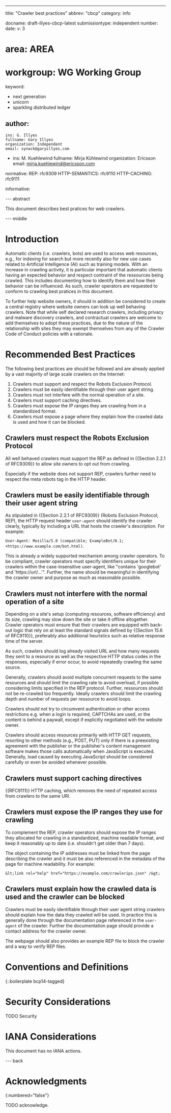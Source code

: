 ---
title: "Crawler best practices"
abbrev: "cbcp"
category: info

docname: draft-illyes-cbcp-latest
submissiontype: independent
number:
date:
v: 3
# area: AREA
# workgroup: WG Working Group
keyword:
 - next generation
 - unicorn
 - sparkling distributed ledger

author:
 -
    ins: G. Illyes
    fullname: Gary Illyes
    organization: Independent
    email: synack@garyillyes.com
 -
    ins: M. Kuehlewind
    fullname: Mirja Kühlewind
    organization: Ericsson
    email: mirja.kuehlewind@ericsson.com

normative:
   REP: rfc9309
   HTTP-SEMANTICS: rfc9110
   HTTP-CACHING: rfc9111

informative:


--- abstract

This document describes best pratices for web crawlers.


--- middle

# Introduction

Automatic clients (i.e. crawlers, bots) are used to access web resources, e.g., for indexing
for search but more recently also for new use cases related to Artificial Intelligence (AI)
such as training models. With an increase in crawling activity, it is particular important 
that automatic clients having an expected behavior and respect contraint of the ressources
being crawled. This includes documenting how to identify them and how their behavior
can be influenced. As such, crawler operators are requested
to conform to crawling best pratices in this document.

To further help website owners,
it should in addition be considered to create a central
registry where website owners can look up well behaving crawlers.
Note that while self declared research crawlers, including privacy and malware discovery
crawlers, and contractual crawlers are welcome to add themselves to adopt these practices,
due to the nature of the relationship with sites they may exempt themselves from any of
the Crawler Code of Conduct policies with a rationale.


# Recommended Best Practices

The following best practices are should be followed and are already
applied by a vast majority of large scale crawlers on the Internet:

1. Crawlers must support and respect the Robots Exclusion Protocol.
2. Crawlers must be easily identifiable through their user agent string.
3. Crawlers must not interfere with the normal operation of a site.
4. Crawlers must support caching directives.
5. Crawlers must expose the IP ranges they are crawling from in a standardized format.
6. Crawlers must expose a page where they explain how the crawled data is used and how it can be blocked.


## Crawlers must respect the Robots Exclusion Protocol

All well behaved crawlers must support the REP as defined in
{{Section 2.2.1 of RFC9309}} to allow site owners
to opt out from crawling.

Especially if the website does not support REP, crawlers further need to respect the
meta robots tag in the HTTP header.


## Crawlers must be easily identifiable through their user agent string

As stipulated in {{Section 2.2.1 of RFC9309}}
(Robots Exclusion Protocol; REP), the HTTP request header `user-agent` should
identify the crawler clearly, typically by including a URL that hosts the crawler's
description. For example:

`User-Agent: Mozilla/5.0 (compatible; ExampleBot/0.1; +https://www.example.com/bot.html)`.

This is already a widely supported mechanism among crawler operators.
To be compliant, crawler operators must specify identifiers unique for their crawlers
within the case-insensitive user-agent, like "contains 'googlebot' and 'https://url/...'".
Further, the name should be meaningful in identifying the crawler owner and purpose
as much as reasonable possible.


## Crawlers must not interfere with the normal operation of a site

Depending on a site's setup (computing resources, software efficiency) and its size,
crawling may slow down the site or take it offline altogether. Crawler operators must
ensure that their crawlers are equipped with back-out logic that rely on at least the
standard signals defined by
{{Section 15.6 of RFC9110}}, preferably also
additional heuristics such as relative response time of the server.

As such, crawlers should log already visited URL and how many requests they sent to a resource 
as well as the respective HTTP status codes in the responses,
especially if error occur, to avoid repeatedly crawling the same source.

Generally, crawlers should avoid multiple concurrent requests to the same resources
and should limit the crawling rate to avoid overload, if possible considering limits specified in
the REP protocol. Further, ressources should not be re-crawled too frequently.
Ideally crawlers should limit the crawling depth and number of requests
per ressource to avoid loops.

Crawlers should not try to circumvent authentication or other access restrictions e.g. when a login is required, CAPTCHAs are used, or the content is behind a paywall, except if explicitly negotiated with the website owner.

Crawlers should access resources primarily with HTTP GET requests,
resorting to other methods (e.g., POST, PUT) only if there is a preexisting
agreement with the publisher or the publisher's content management software
makes those calls automatically when JavaScript is executed.
Generally, load caused by executing JavaScript should be
considered carefully or even be avoided whenever possible.

## Crawlers must support caching directives

{{RFC9111}} HTTP caching, which removes the need
of repeated access from crawlers to the same URI. 


## Crawlers must expose the IP ranges they use for crawling

To complement the REP, crawler operators should expose the IP ranges they allocated for
crawling in a standardized, machine readable format, and keep it reasonably up to date
(i.e. shouldn't get older than 7 days).

The object containing the IP addresses must be linked from the page describing the crawler
and it must be also referenced in the metadata of the page for machine readability.
For example:

```
&lt;link rel="help" href="https://example.com/crawlerips.json" /&gt;
```

## Crawlers must explain how the crawled data is used and the crawler can be blocked

Crawlers must be easily identifiable through their user agent string crawlers should
explain how the data they crawled will be used. In
practice this is generally done through the documentation page referenced in the `user-agent` of
the crawler. Further the documentation page should provide a contact address for the crawler owner.

The webpage should also provides an example REP file to block the crawler and a way to verify
REP files.


# Conventions and Definitions

{::boilerplate bcp14-tagged}


# Security Considerations

TODO Security


# IANA Considerations

This document has no IANA actions.


--- back

# Acknowledgments
{:numbered="false"}

TODO acknowledge.
